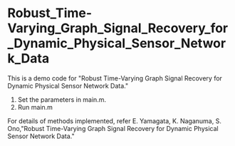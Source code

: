 # Robust_Time-Varying_Graph_Signal_Recovery_for_Dynamic_Physical_Sensor_Network_Data

This is a demo code for "Robust Time-Varying Graph Signal Recovery for Dynamic Physical Sensor Network Data."

1. Set the parameters in main.m.
2. Run main.m

For details of methods implemented, refer
E. Yamagata, K. Naganuma, S. Ono,"Robust Time-Varying Graph Signal Recovery for Dynamic Physical Sensor Network Data."
